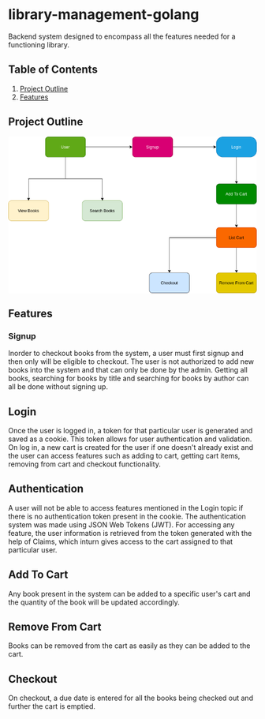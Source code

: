 # library-management-golang

Backend system designed to encompass all the features needed for a functioning library.


## Table of Contents
1. [Project Outline](#project-outline)
2. [Features](#features)


## Project Outline
<p align = "center"><img align = "center" src = "images/library.png"/></p>

## Features
### Signup
Inorder to checkout books from the system, a user must first signup and then only will be eligible to checkout. The user is not authorized to add new books into the system and that can only be done by the admin. Getting all books, searching for books by title and searching for books by author can all be done without signing up.

## Login
Once the user is logged in, a token for that particular user is generated and saved as a cookie. This token allows for user authentication and validation. On log in, a new cart is created for the user if one doesn't already exist and the user can access features such as adding to cart, getting cart items, removing from cart and checkout functionality.

## Authentication
A user will not be able to access features mentioned in the Login topic if there is no authentication token present in the cookie. The authentication system was made using JSON Web Tokens (JWT). For accessing any feature, the user information is retrieved from the token generated with the help of Claims, which inturn gives access to the cart assigned to that particular user.

## Add To Cart
Any book present in the system can be added to a specific user's cart and the quantity of the book will be updated accordingly.

## Remove From Cart
Books can be removed from the cart as easily as they can be added to the cart.

## Checkout
On checkout, a due date is entered for all the books being checked out and further the cart is emptied.
